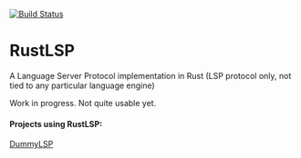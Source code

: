 [![Build Status](https://travis-ci.org/RustDT/RustLSP.svg?branch=master)](https://travis-ci.org/RustDT/RustLSP)

# RustLSP
A Language Server Protocol implementation in Rust (LSP protocol only, not tied to any particular language engine)

Work in progress. Not quite usable yet.

#### Projects using RustLSP:
[DummyLSP](subcrates/DummyLSP)
